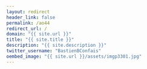 ```yaml
---
layout: redirect
header_link: false
permalink: /ao44
redirect_url: /
domain: "{{ site.url }}"
title: "{{ site.title }}"
description: "{{ site.description }}"
twitter_username: "BastienBConfais"
oembed_image: "{{ site.url }}/assets/imgp3301.jpg"
---
```


